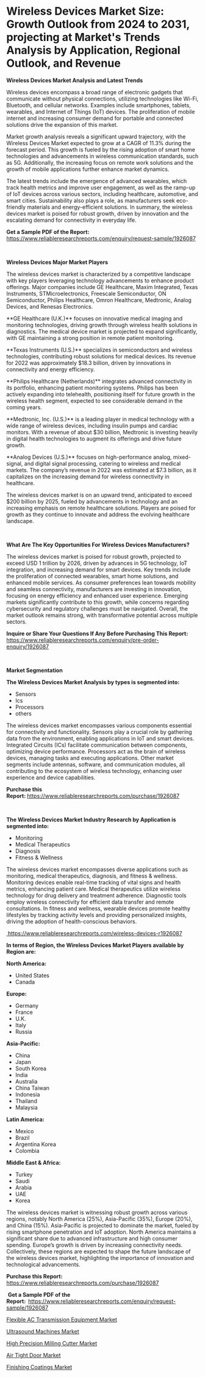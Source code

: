 <p><h1>Wireless Devices Market Size: Growth Outlook from 2024 to 2031, projecting at Market's Trends Analysis by Application, Regional Outlook, and Revenue</h1></p><p><strong>Wireless Devices Market Analysis and Latest Trends</strong></p>
<p><p>Wireless devices encompass a broad range of electronic gadgets that communicate without physical connections, utilizing technologies like Wi-Fi, Bluetooth, and cellular networks. Examples include smartphones, tablets, wearables, and Internet of Things (IoT) devices. The proliferation of mobile internet and increasing consumer demand for portable and connected solutions drive the expansion of this market.</p><p>Market growth analysis reveals a significant upward trajectory, with the Wireless Devices Market expected to grow at a CAGR of 11.3% during the forecast period. This growth is fueled by the rising adoption of smart home technologies and advancements in wireless communication standards, such as 5G. Additionally, the increasing focus on remote work solutions and the growth of mobile applications further enhance market dynamics.</p><p>The latest trends include the emergence of advanced wearables, which track health metrics and improve user engagement, as well as the ramp-up of IoT devices across various sectors, including healthcare, automotive, and smart cities. Sustainability also plays a role, as manufacturers seek eco-friendly materials and energy-efficient solutions. In summary, the wireless devices market is poised for robust growth, driven by innovation and the escalating demand for connectivity in everyday life.</p></p>
<p><strong>Get a Sample PDF of the Report:&nbsp;</strong> <a href="https://www.reliableresearchreports.com/enquiry/request-sample/1926087?utm_campaign=38&utm_medium=2&utm_source=Github&utm_content=ia&utm_term=25102024&utm_id=wireless-devices">https://www.reliableresearchreports.com/enquiry/request-sample/1926087</a></p>
<p>&nbsp;</p>
<p><strong>Wireless Devices Major Market Players</strong></p>
<p><p>The wireless devices market is characterized by a competitive landscape with key players leveraging technology advancements to enhance product offerings. Major companies include GE Healthcare, Maxim Integrated, Texas Instruments, STMicroelectronics, Freescale Semiconductor, ON Semiconductor, Philips Healthcare, Omron Healthcare, Medtronic, Analog Devices, and Renesas Electronics.</p><p>**GE Healthcare (U.K.)** focuses on innovative medical imaging and monitoring technologies, driving growth through wireless health solutions in diagnostics. The medical device market is projected to expand significantly, with GE maintaining a strong position in remote patient monitoring.</p><p>**Texas Instruments (U.S.)** specializes in semiconductors and wireless technologies, contributing robust solutions for medical devices. Its revenue for 2022 was approximately $18.3 billion, driven by innovations in connectivity and energy efficiency.</p><p>**Philips Healthcare (Netherlands)** integrates advanced connectivity in its portfolio, enhancing patient monitoring systems. Philips has been actively expanding into telehealth, positioning itself for future growth in the wireless health segment, expected to see considerable demand in the coming years.</p><p>**Medtronic, Inc. (U.S.)** is a leading player in medical technology with a wide range of wireless devices, including insulin pumps and cardiac monitors. With a revenue of about $30 billion, Medtronic is investing heavily in digital health technologies to augment its offerings and drive future growth.</p><p>**Analog Devices (U.S.)** focuses on high-performance analog, mixed-signal, and digital signal processing, catering to wireless and medical markets. The company’s revenue in 2022 was estimated at $7.3 billion, as it capitalizes on the increasing demand for wireless connectivity in healthcare.</p><p>The wireless devices market is on an upward trend, anticipated to exceed $200 billion by 2025, fueled by advancements in technology and an increasing emphasis on remote healthcare solutions. Players are poised for growth as they continue to innovate and address the evolving healthcare landscape.</p></p>
<p>&nbsp;</p>
<p><strong>What Are The Key Opportunities For Wireless Devices Manufacturers?</strong></p>
<p><p>The wireless devices market is poised for robust growth, projected to exceed USD 1 trillion by 2026, driven by advances in 5G technology, IoT integration, and increasing demand for smart devices. Key trends include the proliferation of connected wearables, smart home solutions, and enhanced mobile services. As consumer preferences lean towards mobility and seamless connectivity, manufacturers are investing in innovation, focusing on energy efficiency and enhanced user experience. Emerging markets significantly contribute to this growth, while concerns regarding cybersecurity and regulatory challenges must be navigated. Overall, the market outlook remains strong, with transformative potential across multiple sectors.</p></p>
<p><strong>Inquire or Share Your Questions If Any Before Purchasing This Report:</strong> <a href="https://www.reliableresearchreports.com/enquiry/pre-order-enquiry/1926087?utm_campaign=38&utm_medium=2&utm_source=Github&utm_content=ia&utm_term=25102024&utm_id=wireless-devices">https://www.reliableresearchreports.com/enquiry/pre-order-enquiry/1926087</a></p>
<p>&nbsp;</p>
<p><strong>Market Segmentation</strong></p>
<p><strong>The Wireless Devices Market Analysis by types is segmented into:</strong></p>
<p><ul><li>Sensors</li><li>Ics</li><li>Processors</li><li>others</li></ul></p>
<p><p>The wireless devices market encompasses various components essential for connectivity and functionality. Sensors play a crucial role by gathering data from the environment, enabling applications in IoT and smart devices. Integrated Circuits (ICs) facilitate communication between components, optimizing device performance. Processors act as the brain of wireless devices, managing tasks and executing applications. Other market segments include antennas, software, and communication modules, all contributing to the ecosystem of wireless technology, enhancing user experience and device capabilities.</p></p>
<p><strong>Purchase this Report:&nbsp;</strong><a href="https://www.reliableresearchreports.com/purchase/1926087?utm_campaign=38&utm_medium=2&utm_source=Github&utm_content=ia&utm_term=25102024&utm_id=wireless-devices">https://www.reliableresearchreports.com/purchase/1926087</a></p>
<p>&nbsp;</p>
<p><strong>The Wireless Devices Market Industry Research by Application is segmented into:</strong></p>
<p><ul><li>Monitoring</li><li>Medical Therapeutics</li><li>Diagnosis</li><li>Fitness & Wellness</li></ul></p>
<p><p>The wireless devices market encompasses diverse applications such as monitoring, medical therapeutics, diagnosis, and fitness & wellness. Monitoring devices enable real-time tracking of vital signs and health metrics, enhancing patient care. Medical therapeutics utilize wireless technology for drug delivery and treatment adherence. Diagnostic tools employ wireless connectivity for efficient data transfer and remote consultations. In fitness and wellness, wearable devices promote healthy lifestyles by tracking activity levels and providing personalized insights, driving the adoption of health-conscious behaviors.</p></p>
<p><a href="https://www.reliableresearchreports.com/wireless-devices-r1926087?utm_campaign=38&utm_medium=2&utm_source=Github&utm_content=ia&utm_term=25102024&utm_id=wireless-devices">&nbsp;https://www.reliableresearchreports.com/wireless-devices-r1926087</a></p>
<p><strong>In terms of Region, the Wireless Devices Market Players available by Region are:</strong></p>
<p>
    <p> <strong> North America: </strong>
        <ul>
            <li>United States</li>
            <li>Canada</li>
        </ul>
        </p> 
    <p> <strong> Europe: </strong>
        <ul>
            <li>Germany</li>
            <li>France</li>
            <li>U.K.</li>
            <li>Italy</li>
            <li>Russia</li>
        </ul>
        </p> 
    <p> <strong> Asia-Pacific: </strong>
        <ul>
            <li>China</li>
            <li>Japan</li>
            <li>South Korea</li>
            <li>India</li>
            <li>Australia</li>
            <li>China Taiwan</li>
            <li>Indonesia</li>
            <li>Thailand</li>
            <li>Malaysia</li>
        </ul>
        </p> 
    <p> <strong> Latin America: </strong>
        <ul>
            <li>Mexico</li>
            <li>Brazil</li>
            <li>Argentina Korea</li>
            <li>Colombia</li>
        </ul>
        </p> 
    <p> <strong> Middle East & Africa: </strong>
        <ul>
            <li>Turkey</li>
            <li>Saudi</li>
            <li>Arabia</li>
            <li>UAE</li>
            <li>Korea</li>
        </ul>
    </p>
    </p>
<p><p>The wireless devices market is witnessing robust growth across various regions, notably North America (25%), Asia-Pacific (35%), Europe (20%), and China (15%). Asia-Pacific is projected to dominate the market, fueled by rising smartphone penetration and IoT adoption. North America maintains a significant share due to advanced infrastructure and high consumer spending. Europe’s growth is driven by increasing connectivity needs. Collectively, these regions are expected to shape the future landscape of the wireless devices market, highlighting the importance of innovation and technological advancements.</p></p>
<p><strong>Purchase this Report: </strong><a href="https://www.reliableresearchreports.com/purchase/1926087?utm_campaign=38&utm_medium=2&utm_source=Github&utm_content=ia&utm_term=25102024&utm_id=wireless-devices">https://www.reliableresearchreports.com/purchase/1926087</a></p>
<p>&nbsp;<strong>Get a Sample PDF of the Report:&nbsp;&nbsp;</strong><a href="https://www.reliableresearchreports.com/enquiry/request-sample/1926087?utm_campaign=38&utm_medium=2&utm_source=Github&utm_content=ia&utm_term=25102024&utm_id=wireless-devices">https://www.reliableresearchreports.com/enquiry/request-sample/1926087</a></p>
<p><strong></strong></p>
<p><p><a href="https://www.linkedin.com/pulse/global-flexible-ac-transmission-equipment-market-opportunities-fiaef?utm_campaign=38&utm_medium=2&utm_source=Github&utm_content=ia&utm_term=25102024&utm_id=wireless-devices">Flexible AC Transmission Equipment Market</a></p><p><a href="https://github.com/delorasywf/Market-Research-Report-List-1/blob/main/ultrasound-machines-market.md?utm_campaign=38&utm_medium=2&utm_source=Github&utm_content=ia&utm_term=25102024&utm_id=wireless-devices">Ultrasound Machines Market</a></p><p><a href="https://issuu.com/reportprime-2/docs/high-precision-milling-cutter-marke_7ba9cffa477795?utm_campaign=38&utm_medium=2&utm_source=Github&utm_content=ia&utm_term=25102024&utm_id=wireless-devices">High Precision Milling Cutter Market</a></p><p><a href="https://issuu.com/reportprime-2/docs/air-tight-door-market-size-2030.ppt_6e897451095c73?utm_campaign=38&utm_medium=2&utm_source=Github&utm_content=ia&utm_term=25102024&utm_id=wireless-devices">Air Tight Door Market</a></p><p><a href="https://www.linkedin.com/pulse/finishing-coatings-market-overview-global-trends-future-prospects-ktisf?utm_campaign=38&utm_medium=2&utm_source=Github&utm_content=ia&utm_term=25102024&utm_id=wireless-devices">Finishing Coatings Market</a></p></p>